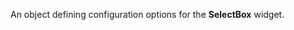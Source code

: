
<!--shortDescription-->
An object defining configuration options for the **SelectBox** widget.
<!--/shortDescription-->

<!--fullDescription-->

<!--/fullDescription-->